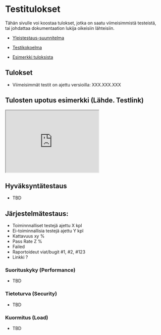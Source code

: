 # Testitulokset

Tähän sivulle voi koostaa tulokset, jotka on saatu viimeisimmistä testeistä, tai johdattaa
dokumentaation lukija oikeisiin lähteisiin.

* [Yleistestaus-suunnitelma]()
* [Testikokoelma]()

* [Esimerkki tuloksista](https://195.148.22.11/testlink/lib/results/printDocument.php?apikey=6410f0b996d935198d068aacae59d5e8f4baef82d5386c60954f5d764132cb47&type=test_report&level=testproject&tproject_id=1&tplan_id=771&header=y&summary=y&toc=y&body=y&passfail=y&cfields=y&metrics=y&author=y&requirement=y&keyword=y&notes=y&headerNumbering=y&format=0)

## Tulokset 

* Viimeisimmät testit on ajettu versioilla: XXX.XXX.XXX

## Tulosten upotus esimerkki (Lähde. Testlink)

<iframe id="TestlinkExampleReport"
    title="Test Report Example"
    width="300"
    height="200"
    src="https://195.148.22.11/testlink/lnl.php?apikey=6410f0b996d935198d068aacae59d5e8f4baef82d5386c60954f5d764132cb47&tproject_id=1&tplan_id=771&type=charts_basic">
</iframe>




## Hyväksyntätestaus

* TBD

## Järjestelmätestaus:

* Toiminnnalliset testejä ajettu X kpl
* Ei-toiminnallisia testejä ajettu Y kpl
* Kattavuus xy %
* Pass Rate Z %
* Failed 
* Raportoideut viat/bugit #1, #2, #123 
* Linkki ?

### Suorituskyky (Performance)

* TBD

### Tietoturva (Security) 

* TBD

### Kuormitus (Load)

* TBD
